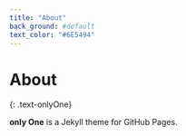 ```yaml
---
title: "About"
back_ground: #default
text_color: "#6E5494"
---
```


# About
{: .text-onlyOne}

**only One** is a Jekyll theme for GitHub Pages.